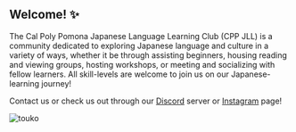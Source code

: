 ## Welcome! ✨

The Cal Poly Pomona Japanese Language Learning Club (CPP JLL) is a community dedicated to exploring Japanese language and culture in a variety of ways, whether it be through assisting beginners, housing reading and viewing groups, hosting workshops, or meeting and socializing with fellow learners. All skill-levels are welcome to join us on our Japanese-learning journey!

Contact us or check us out through our [Discord](https://discord.com/invite/W5kxJtE3a7) server or [Instagram](https://www.instagram.com/cppjll/) page!

![touko](https://minomino-mikumino.vercel.app/_next/static/media/nanamui.6eed35af.png)
